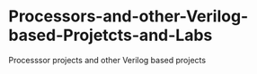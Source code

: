 # Processors-and-other-Verilog-based-Projetcts-and-Labs
Processsor projects and other Verilog based projects
